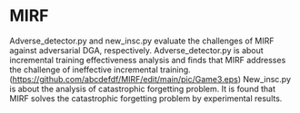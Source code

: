 # MIRF

Adverse_detector.py and new_insc.py evaluate the challenges of MIRF against adversarial DGA, respectively.
Adverse_detector.py is about incremental training effectiveness analysis and finds that MIRF addresses the challenge of ineffective incremental training.
(https://github.com/abcdefdf/MIRF/edit/main/pic/Game3.eps)
New_insc.py is about the analysis of catastrophic forgetting problem. It is found that MIRF solves the catastrophic forgetting problem by experimental results.
